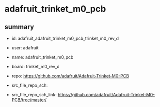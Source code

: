 # adafruit_trinket_m0_pcb
 
## summary 
* id: adafruit_adafruit_trinket_m0_pcb_trinket_m0_rev_d
* user: adafruit
* name: adafruit_trinket_m0_pcb
* board: trinket_m0_rev_d
* repo: https://github.com/adafruit/Adafruit-Trinket-M0-PCB



* src_file_repo_sch: 
* src_file_repo_sch_link: https://github.com/adafruit/Adafruit-Trinket-M0-PCB/tree/master/






